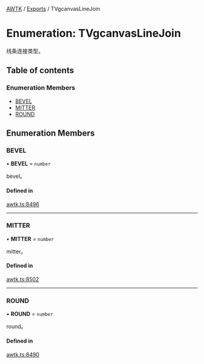[AWTK](../README.md) / [Exports](../modules.md) / TVgcanvasLineJoin

# Enumeration: TVgcanvasLineJoin

线条连接类型。

## Table of contents

### Enumeration Members

- [BEVEL](TVgcanvasLineJoin.md#bevel)
- [MITTER](TVgcanvasLineJoin.md#mitter)
- [ROUND](TVgcanvasLineJoin.md#round)

## Enumeration Members

### BEVEL

• **BEVEL** = `number`

bevel。

#### Defined in

[awtk.ts:8496](https://github.com/zlgopen/awtk-binding/blob/527f1f8/tools/code_gen/js/output/awtk.ts#L8496)

___

### MITTER

• **MITTER** = `number`

mitter。

#### Defined in

[awtk.ts:8502](https://github.com/zlgopen/awtk-binding/blob/527f1f8/tools/code_gen/js/output/awtk.ts#L8502)

___

### ROUND

• **ROUND** = `number`

round。

#### Defined in

[awtk.ts:8490](https://github.com/zlgopen/awtk-binding/blob/527f1f8/tools/code_gen/js/output/awtk.ts#L8490)
